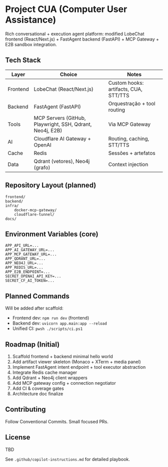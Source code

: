 # Project CUA (Computer User Assistance)

Rich conversational + execution agent platform: modified LobeChat frontend (React/Next.js) + FastAgent backend (FastAPI) + MCP Gateway + E2B sandbox integration.

## Tech Stack

| Layer | Choice | Notes |
|-------|--------|-------|
| Frontend | LobeChat (React/Next.js) | Custom hooks: artifacts, CUA, STT/TTS |
| Backend | FastAgent (FastAPI) | Orquestração + tool routing |
| Tools | MCP Servers (GitHub, Playwright, SSH, Qdrant, Neo4j, E2B) | Via MCP Gateway |
| AI | Cloudflare AI Gateway + OpenAI | Routing, caching, STT/TTS |
| Cache | Redis | Sessões + artefatos |
| Data | Qdrant (vetores), Neo4j (grafo) | Context injection |

## Repository Layout (planned)

```text
frontend/
backend/
infra/
	docker-mcp-gateway/
	cloudflare-tunnel/
docs/
```

## Environment Variables (core)

```dotenv
APP_API_URL=...
APP_AI_GATEWAY_URL=...
APP_MCP_GATEWAY_URL=...
APP_QDRANT_URL=...
APP_NEO4J_URL=...
APP_REDIS_URL=...
APP_E2B_ENDPOINT=...
SECRET_OPENAI_API_KEY=...
SECRET_CF_AI_TOKEN=...
```

## Planned Commands

Will be added after scaffold:

- Frontend dev: `npm run dev` (frontend)
- Backend dev: `uvicorn app.main:app --reload`
- Unified CI: `pwsh ./scripts/ci.ps1`

## Roadmap (Initial)

1. Scaffold frontend + backend minimal hello world
2. Add artifact viewer skeleton (Monaco + XTerm + media panel)
3. Implement FastAgent intent endpoint + tool executor abstraction
4. Integrate Redis cache manager
5. Add Qdrant + Neo4j client wrappers
6. Add MCP gateway config + connection negotiator
7. Add CI & coverage gates
8. Architecture doc finalize

## Contributing

Follow Conventional Commits. Small focused PRs.

## License

TBD

See `.github/copilot-instructions.md` for detailed playbook.
